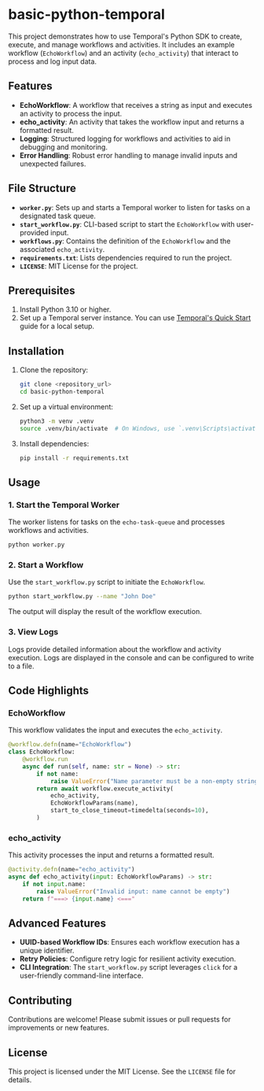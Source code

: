 # basic-python-temporal

This project demonstrates how to use Temporal's Python SDK to create, execute, and manage workflows and activities. It includes an example workflow (`EchoWorkflow`) and an activity (`echo_activity`) that interact to process and log input data.

## Features

- **EchoWorkflow**: A workflow that receives a string as input and executes an activity to process the input.
- **echo_activity**: An activity that takes the workflow input and returns a formatted result.
- **Logging**: Structured logging for workflows and activities to aid in debugging and monitoring.
- **Error Handling**: Robust error handling to manage invalid inputs and unexpected failures.

## File Structure

- **`worker.py`**: Sets up and starts a Temporal worker to listen for tasks on a designated task queue.
- **`start_workflow.py`**: CLI-based script to start the `EchoWorkflow` with user-provided input.
- **`workflows.py`**: Contains the definition of the `EchoWorkflow` and the associated `echo_activity`.
- **`requirements.txt`**: Lists dependencies required to run the project.
- **`LICENSE`**: MIT License for the project.

## Prerequisites

1. Install Python 3.10 or higher.
2. Set up a Temporal server instance. You can use [Temporal's Quick Start](https://docs.temporal.io/application-development/foundations) guide for a local setup.

## Installation

1. Clone the repository:
   ```bash
   git clone <repository_url>
   cd basic-python-temporal
   ```

2. Set up a virtual environment:
   ```bash
   python3 -m venv .venv
   source .venv/bin/activate  # On Windows, use `.venv\Scripts\activate`
   ```

3. Install dependencies:
   ```bash
   pip install -r requirements.txt
   ```

## Usage

### 1. Start the Temporal Worker
The worker listens for tasks on the `echo-task-queue` and processes workflows and activities.

```bash
python worker.py
```

### 2. Start a Workflow
Use the `start_workflow.py` script to initiate the `EchoWorkflow`.

```bash
python start_workflow.py --name "John Doe"
```

The output will display the result of the workflow execution.

### 3. View Logs
Logs provide detailed information about the workflow and activity execution. Logs are displayed in the console and can be configured to write to a file.

## Code Highlights

### EchoWorkflow
This workflow validates the input and executes the `echo_activity`.

```python
@workflow.defn(name="EchoWorkflow")
class EchoWorkflow:
    @workflow.run
    async def run(self, name: str = None) -> str:
        if not name:
            raise ValueError("Name parameter must be a non-empty string")
        return await workflow.execute_activity(
            echo_activity,
            EchoWorkflowParams(name),
            start_to_close_timeout=timedelta(seconds=10),
        )
```

### echo_activity
This activity processes the input and returns a formatted result.

```python
@activity.defn(name="echo_activity")
async def echo_activity(input: EchoWorkflowParams) -> str:
    if not input.name:
        raise ValueError("Invalid input: name cannot be empty")
    return f"===> {input.name} <==="
```

## Advanced Features

- **UUID-based Workflow IDs**: Ensures each workflow execution has a unique identifier.
- **Retry Policies**: Configure retry logic for resilient activity execution.
- **CLI Integration**: The `start_workflow.py` script leverages `click` for a user-friendly command-line interface.

## Contributing

Contributions are welcome! Please submit issues or pull requests for improvements or new features.

## License

This project is licensed under the MIT License. See the `LICENSE` file for details.

